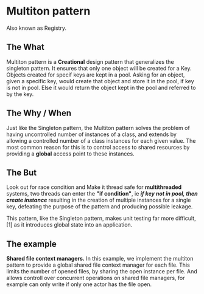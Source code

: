 # Multiton pattern

Also known as Registry.

## The What

Multiton pattern is a **Creational** design pattern that generalizes the singleton pattern.
It ensures that only one object will be created for a Key.
Objects created for specif keys are kept in a pool.
Asking for an object, given a specific key, would create that object and store it in the pool, if key is not in pool.
Else it would return the object kept in the pool and referred to by the key.

## The Why / When

Just like the Singleton pattern, the Multiton pattern solves the problem of having uncontrolled number of instances of a class, and extends by allowing a controlled number of a class instances for each given value.
The most common reason for this is to control access to shared resources by providing a **global** access point to these instances.

## The But

Look out for race condition and Make it thread safe for **multithreaded** systems, two threads can enter the **"if condition"**, ie **_if key not in pool, then create instance_** resulting in the creation of multiple instances for a single key, defeating the purpose of the pattern and producing possible leakage.

This pattern, like the Singleton pattern, makes unit testing far more difficult,[1] as it introduces global state into an application.

## The example

**Shared file context managers.**
In this example, we implement the multiton pattern to provide a global shared file context manager for each file.
This limits the number of opened files, by sharing the open instance per file.
And allows controll over concurrent operations on shared file managers, for example can only write if only one actor has the file open.
